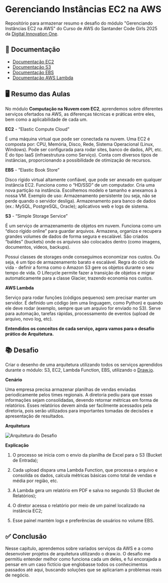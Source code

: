 # Gerenciando Instâncias EC2 na AWS

Repositório para armazenar resumo e desafio do módulo "Gerenciando Instâncias EC2 na AWS" do Curso de AWS do Santander Code Girls 2025 da [Digital Innovation One](https://www.dio.me/).

## 📃 Documentação
- [Documentação EC2](https://docs.aws.amazon.com/pt_br/ec2/)
- [Documentação S3](https://docs.aws.amazon.com/pt_br/s3/?icmpid=docs_homepage_featuredsvcs)
- [Documentação EBS](https://docs.aws.amazon.com/pt_br/ebs/?id=docs_gateway)
- [Documentação AWS Lambda](https://docs.aws.amazon.com/lambda/)

## 🖥️ Resumo das Aulas

No módulo **Computação na Nuvem com EC2**, aprendemos sobre diferentes serviços ofertados na AWS, as diferenças técnicas e práticas entre eles, bem como a aplicabilidade de cada um.

**EC2** - “Elastic Compute Cloud”

É uma máquina virtual que pode ser conectada na nuvem. 
Uma EC2 é composta por: CPU, Memória, Disco, Rede, Sistema Operacional (Linux, Windows).
Pode ser configurada para rodar sites, banco de dados, API, etc.
É do tipo IaaS (infraestrutura como Serviço).
Conta com diversos tipos de instâncias, proporcionando a possibilidade de otimização de recursos. 

**EBS** - “Elastic Book Store”

Disco rígido virtual altamente confiável, que pode ser anexado em qualquer instância EC2. Funciona como o “HD/SSD” de um computador.
Cria uma nova partição na instância.
Escolhemos modelo e tamanho e anexamos à nossa VM.
Exemplo de uso: Armazenamento persistente (ou seja, não se perde quando o servidor desliga). Armazenamento para banco de dados (ex.: MySQL, PostgreSQL, Oracle); aplicativos web e logs de sistema.

**S3**  - “Simple Storage Service”

É um serviço de armazenamento de objetos em nuvem. 
Funciona como um “disco rígido online” para guardar arquivos.
Armazena, organiza e recupera grandes volumes de dados de forma segura e escalável. São criados “baldes” (buckets) onde os arquivos são colocados dentro (como imagens, documentos, vídeos, backups).

Possui classes de storages onde conseguimos economizar nos custos. Ou seja, é um tipo de armazenamento barato e escalável.
Regra do ciclo de vida - definir a forma como o Amazon S3 gere os objetos durante o seu tempo de vida. O Lifecycle permite fazer a transição de objetos e migrar automaticamente para a classe Glacier, trazendo economia nos custos.

**AWS Lambda**

Serviço para rodar funções (códigos pequenos) sem precisar manter um servidor.
É definido um código (em uma linguagem, como Python) e quando ele deve rodar (exemplo, sempre que um arquivo for enviado no S3).
Serve para automação, tarefas rápidas, processamento de eventos (upload de arquivo, novo log, etc). 


**Entendidos os conceitos de cada serviço, agora vamos para o desafio prático de Arquitetura.**


## 📚 Desafio  

Criar o desenho de uma arquitetura utilizando todos os serviços aprendidos durante o módulo: S3, EC2, Lambda Function, EBS, utilizando o [Draw.io](Draw.io).


**Cenário**

Uma empresa precisa armazenar planilhas de vendas enviadas periodicamente pelos times regionais. A diretoria pediu para que essas informações sejam consolidadas, devendo retornar métricas em forma de relatórios. Esses relatórios devem ainda ser facilmente acessados pela diretoria, pois serão utilizados para importantes tomadas de decisões e apresentação de resultados.

**Arquitetura**

![Arquitetura do Desafio](imagens/Desafio1.png)

**Explicação**

1) O processo se inicia com o envio da planilha de Excel para o S3 (Bucket de Entrada);


2) Cada upload dispara uma Lambda Function, que processa o arquivo e consolida os dados, calcula métricas básicas como total de vendas e média por região, etc.

3) A Lambda gera um relatório em PDF e salva no segundo S3 (Bucket de Relatórios);

4) O diretor acessa o relatório por meio de um painel localizado na instância EC2;

5) Esse painel mantém logs e preferências de usuários no volume EBS.


## ✅ Conclusão

Nesse capítulo, aprendemos sobre variados serviços da AWS e a como desenvolver projetos de arquitetura utilizando o draw.io. O desafio me permitiu entender melhor como funciona cada um deles, e fui encorajada a pensar em um caso fictício que englobasse todos os conhecimentos passados até aqui, buscando soluções que se aplicariam a problemas reais de negócio.
